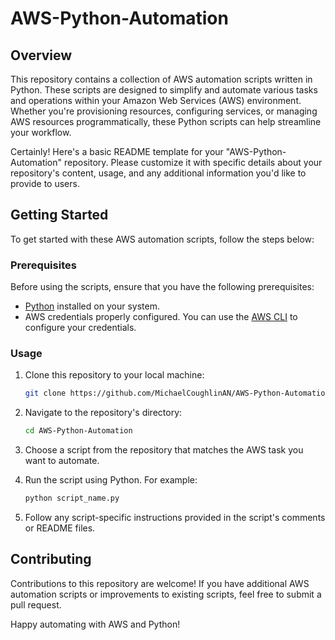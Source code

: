 # AWS-Python-Automation

## Overview

This repository contains a collection of AWS automation scripts written in Python. These scripts are designed to simplify and automate various tasks and operations within your Amazon Web Services (AWS) environment. Whether you're provisioning resources, configuring services, or managing AWS resources programmatically, these Python scripts can help streamline your workflow.

Certainly! Here's a basic README template for your "AWS-Python-Automation" repository. Please customize it with specific details about your repository's content, usage, and any additional information you'd like to provide to users.

## Getting Started

To get started with these AWS automation scripts, follow the steps below:

### Prerequisites

Before using the scripts, ensure that you have the following prerequisites:

- [Python](https://www.python.org/) installed on your system.
- AWS credentials properly configured. You can use the [AWS CLI](https://aws.amazon.com/cli/) to configure your credentials.

### Usage

1. Clone this repository to your local machine:

   ```bash
   git clone https://github.com/MichaelCoughlinAN/AWS-Python-Automation.git
   ```

2. Navigate to the repository's directory:

   ```bash
   cd AWS-Python-Automation
   ```

3. Choose a script from the repository that matches the AWS task you want to automate.

4. Run the script using Python. For example:

   ```bash
   python script_name.py
   ```

5. Follow any script-specific instructions provided in the script's comments or README files.

## Contributing

Contributions to this repository are welcome! If you have additional AWS automation scripts or improvements to existing scripts, feel free to submit a pull request.

Happy automating with AWS and Python!
